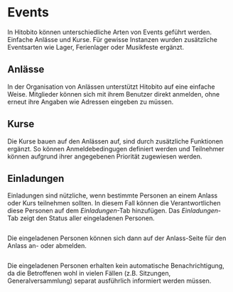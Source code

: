 # Events

In Hitobito können unterschiedliche Arten von Events geführt werden. Einfache Anlässe und Kurse. Für gewisse Instanzen wurden zusätzliche Eventsarten wie Lager, Ferienlager oder Musikfeste ergänzt.

## Anlässe

In der Organisation von Anlässen unterstützt Hitobito auf eine einfache Weise. Mitglieder können sich mit ihrem Benutzer direkt anmelden, ohne erneut ihre Angaben wie Adressen eingeben zu müssen.

## Kurse

Die Kurse bauen auf den Anlässen auf, sind durch zusätzliche Funktionen ergänzt. So können Anmeldebedingugen definiert werden und Teilnehmer können aufgrund ihrer angegebenen Priorität zugewiesen werden.

## Einladungen

Einladungen sind nützliche, wenn bestimmte Personen an einem Anlass oder Kurs teilnehmen sollten.
In diesem Fall können die Verantwortlichen diese Personen auf dem *Einladungen*-Tab hinzufügen.
Das *Einladungen*-Tab zeigt den Status aller eingeladenen Personen.

```{image} images/invitation_list.png
```

Die eingeladenen Personen können sich dann auf der Anlass-Seite für den Anlass an- oder abmelden.

```{image} images/invitation_reply.png
```

Die eingeladenen Personen erhalten kein automatische Benachrichtigung,
da die Betroffenen wohl in vielen Fällen (z.B. Sitzungen, Generalversammlung)
separat ausführlich informiert werden müssen.
